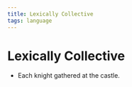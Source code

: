 ```yaml
---
title: Lexically Collective
tags: language
---
```


# Lexically Collective
- Each knight gathered at the castle.



